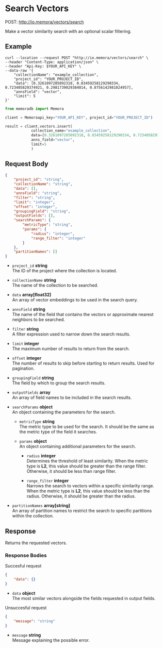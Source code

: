# Search Vectors

POST: http://io.memora/vectors/search

Make a vector similarity search with an optional scalar filtering.

## Example


```shell
curl --location --request POST "http://io.memora/vectors/search" \
--header "Content-Type: application/json" \
--header "Api-Key: $YOUR_API_KEY" \
--data-raw '{
    "collectionName": "example_collection",
    "project_id": "YOUR_PROJECT_ID",
    "data": [0.3261097285092318, 0.03459258129290334, 0.723405829374921, 0.2981739029384014, 0.8756142981024957],
    "annsField": "vector",
    "limit": 5
}'
```
```python
from memoradb import Memora

client = Memoraapi_key="YOUR_API_KEY", project_id="YOUR_PROJECT_ID")

result = client.vectors.insert(
            collection_name="example_collection",
            data=[0.3261097285092318, 0.03459258129290334, 0.723405829374921, 0.2981739029384014, 0.8756142981024957],
            anns_field="vector",
            limit=5
            )
```
## Request Body

```json
{
    "project_id": "string",
    "collectionName": "string",
    "data": [],
    "annsField": "string",
    "filter": "string",
    "limit": "integer",
    "offset": "integer",
    "groupingField": "string",
    "outputFields": [],
    "searchParams": {
        "metricType": "string",
        "params": {
            "radius": "integer",
            "range_filter": "integer"
        }
    },
    "partitionNames": []
}
```

- `project_id` __string__  
  The ID of the project where the collection is located.

- `collectionName` __string__  
  The name of the collection to be searched.

- `data` __array[float32]__  
  An array of vector embeddings to be used in the search query.

- `annsField` __string__  
  The name of the field that contains the vectors or approximate nearest neighbors to be searched.

- `filter` __string__  
  A filter expression used to narrow down the search results.

- `limit` __integer__  
  The maximum number of results to return from the search.

- `offset` __integer__  
  The number of results to skip before starting to return results. Used for pagination.

- `groupingField` __string__  
  The field by which to group the search results.

- `outputFields` __array__  
  An array of field names to be included in the search results.

- `searchParams` __object__  
  An object containing the parameters for the search.

    - `metricType` __string__  
      The metric type to be used for the search. It should be the same as the metric type of the field it searches.

    - `params` __object__  
      An object containing additional parameters for the search.
      
        - `radius` __integer__  
          Determines the threshold of least similarity. When the metric type is **L2**, this value should be greater than the range filter. Otherwise, it should be less than range filter.

        - `range_filter` __integer__  
          Narrows the search to vectors within a specific similarity range. When the metric type is **L2**, this value should be less than the radius. Otherwise, it should be greater than the radius.

- `partitionNames` __array[string]__  
  An array of partition names to restrict the search to specific partitions within the collection.

## Response

Returns the requested vectors.

### Response Bodies

Succesful request
```json
{
    "data": {}
}
```

- `data` __object__ </br> The most similar vectors alongside the fields requested in output fields.



Unsuccesful request
```json
{
    "message": "string"
}
```

- `message` __string__ </br> Message explaining the possible error.